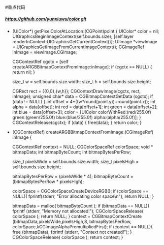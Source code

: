 #重点代码
#####  https://github.com/yunxiuwu/color.git

- (UIColor*) getPixelColorAtLocation:(CGPoint)point
{
    UIColor* color = nil;
    UIGraphicsBeginImageContext(self.bounds.size);
    [self.layer renderInContext:UIGraphicsGetCurrentContext()];
    UIImage *viewImage = UIGraphicsGetImageFromCurrentImageContext();
    CGImageRef inImage = viewImage.CGImage;
    
    CGContextRef cgctx = [self createARGBBitmapContextFromImage:inImage];
    if (cgctx == NULL) {
        return nil;
    }
    
    size_t w = self.bounds.size.width;
    size_t h = self.bounds.size.height;
    
    CGRect rect = {{0,0},{w,h}};
    CGContextDrawImage(cgctx, rect, inImage);
    unsigned char* data = CGBitmapContextGetData (cgctx);
    if (data != NULL) {
        int offset = 4*((w*round(point.y))+round(point.x));
        int alpha =  data[offset];
        int red = data[offset+1];
        int green = data[offset+2];
        int blue = data[offset+3];
        color = [UIColor colorWithRed:(red/255.0f) green:(green/255.0f) blue:(blue/255.0f) alpha:(alpha/255.0f)];
    }
    CGContextRelease(cgctx);
    if (data) { free(data); }
    return color;
}

- (CGContextRef) createARGBBitmapContextFromImage:(CGImageRef) inImage {
    
    CGContextRef context = NULL;
    CGColorSpaceRef colorSpace;
    void * bitmapData;
    int bitmapByteCount;
    int bitmapBytesPerRow;
    
    size_t pixelsWide = self.bounds.size.width;
    size_t pixelsHigh = self.bounds.size.height;

    bitmapBytesPerRow   = (pixelsWide * 4);
    bitmapByteCount     = (bitmapBytesPerRow * pixelsHigh);
    
    colorSpace = CGColorSpaceCreateDeviceRGB();
    if (colorSpace == NULL){
        fprintf(stderr, "Error allocating color space\n");
        return NULL;
    }

    bitmapData = malloc( bitmapByteCount );
    if (bitmapData == NULL){
        fprintf (stderr, "Memory not allocated!");
        CGColorSpaceRelease( colorSpace );
        return NULL;
    }
    context = CGBitmapContextCreate (bitmapData,pixelsWide,pixelsHigh,8, bitmapBytesPerRow,
                        colorSpace,kCGImageAlphaPremultipliedFirst);
    if (context == NULL){
        free (bitmapData);
        fprintf (stderr, "Context not created!");
    }
    CGColorSpaceRelease( colorSpace );
    return context;
}

